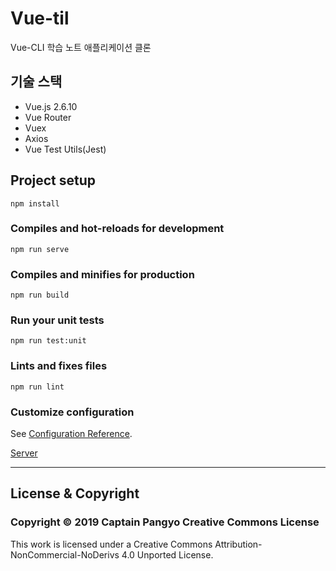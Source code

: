 # Vue-til

Vue-CLI 학습 노트 애플리케이션 클론

## 기술 스택
- Vue.js 2.6.10
- Vue Router
- Vuex
- Axios
- Vue Test Utils(Jest)

## Project setup
```
npm install
```

### Compiles and hot-reloads for development
```
npm run serve
```

### Compiles and minifies for production
```
npm run build
```

### Run your unit tests
```
npm run test:unit
```

### Lints and fixes files
```
npm run lint
```

### Customize configuration
See [Configuration Reference](https://cli.vuejs.org/config/).

[Server](https://github.com/yilpe93/vue-til-server)

---

## License & Copyright
### Copyright © 2019 Captain Pangyo Creative Commons License
This work is licensed under a Creative Commons Attribution-NonCommercial-NoDerivs 4.0 Unported License.